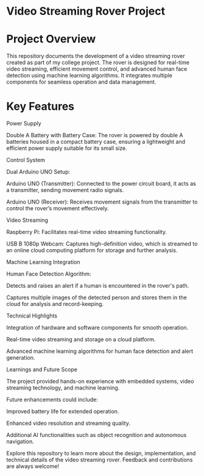 # Video Streaming Rover Project

# Project Overview

This repository documents the development of a video streaming rover created as part of my college project. The rover is designed for real-time video streaming, efficient movement control, and advanced human face detection using machine learning algorithms. It integrates multiple components for seamless operation and data management.

# Key Features

Power Supply

Double A Battery with Battery Case: The rover is powered by double A batteries housed in a compact battery case, ensuring a lightweight and efficient power supply suitable for its small size.

Control System

Dual Arduino UNO Setup:

Arduino UNO (Transmitter): Connected to the power circuit board, it acts as a transmitter, sending movement radio signals.

Arduino UNO (Receiver): Receives movement signals from the transmitter to control the rover’s movement effectively.

Video Streaming

Raspberry Pi: Facilitates real-time video streaming functionality.

USB B 1080p Webcam: Captures high-definition video, which is streamed to an online cloud computing platform for storage and further analysis.

Machine Learning Integration

Human Face Detection Algorithm:

Detects and raises an alert if a human is encountered in the rover's path.

Captures multiple images of the detected person and stores them in the cloud for analysis and record-keeping.

Technical Highlights

Integration of hardware and software components for smooth operation.

Real-time video streaming and storage on a cloud platform.

Advanced machine learning algorithms for human face detection and alert generation.

Learnings and Future Scope

The project provided hands-on experience with embedded systems, video streaming technology, and machine learning.

Future enhancements could include:

Improved battery life for extended operation.

Enhanced video resolution and streaming quality.

Additional AI functionalities such as object recognition and autonomous navigation.

Explore this repository to learn more about the design, implementation, and technical details of the video streaming rover. Feedback and contributions are always welcome!
